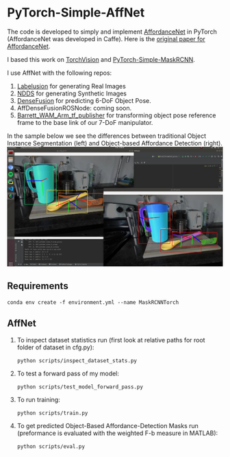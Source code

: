 # PyTorch-Simple-AffNet

The code is developed to simply and implement [AffordanceNet](https://github.com/nqanh/affordance-net) in PyTorch (AffordanceNet was developed in Caffe).
Here is the [original paper for AffordanceNet](https://arxiv.org/pdf/1709.07326.pdf).

I based this work on [TorchVision](https://github.com/pytorch/vision) and [PyTorch-Simple-MaskRCNN](https://github.com/Okery/PyTorch-Simple-MaskRCNN). 

I use AffNet with the following repos:

1. [Labelusion](https://github.com/akeaveny/LabelFusion) for generating Real Images
2. [NDDS](https://github.com/NVIDIA/Dataset_Synthesizer) for generating Synthetic Images   
3. [DenseFusion](https://github.com/akeaveny/DenseFusion) for predicting 6-DoF Object Pose.
4. AffDenseFusionROSNode: coming soon.
5. [Barrett_WAM_Arm_tf_publisher](https://github.com/akeaveny/Barrett_WAM_Arm_tf_publisher) for transforming object pose reference frame to the base link of our 7-DoF manipulator.

In the sample below we see the differences between traditional Object Instance Segmentation (left) and Object-based Affordance Detection (right).
![Alt text](samples/AffPose.png?raw=true "Title")

## Requirements
   ```
   conda env create -f environment.yml --name MaskRCNNTorch
   ```

## AffNet
1. To inspect dataset statistics run (first look at relative paths for root folder of dataset in cfg.py):
   ```
   python scripts/inspect_dataset_stats.py
   ```
2. To test a forward pass of my model:
   ```
   python scripts/test_model_forward_pass.py
   ```
3. To run training:
   ```
   python scripts/train.py
   ```
4. To get predicted Object-Based Affordance-Detection Masks run (preformance is evaluated with the weighted F-b measure in MATLAB):
   ```
   python scripts/eval.py
   ```
